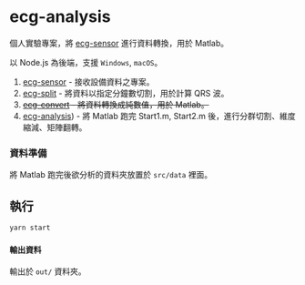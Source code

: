 # ecg-analysis

個人實驗專案，將 [ecg-sensor](https://github.com/explooosion/ecg-sensor) 進行資料轉換，用於 Matlab。

以 Node.js 為後端，支援 `Windows`, `macOS`。

1. [ecg-sensor](https://github.com/explooosion/ecg-sensor) - 接收設備資料之專案。
2. [ecg-split](https://github.com/explooosion/ecg-split) - 將資料以指定分鐘數切割，用於計算 QRS 波。
3. ~~[ecg-convert](https://github.com/explooosion/ecg-convert) - 將資料轉換成純數值，用於 Matlab。~~
4. [ecg-analysis](https://github.com/explooosion/ecg-analysis)) - 將 Matlab 跑完 Start1.m, Start2.m 後，進行分群切割、維度縮減、矩陣翻轉。

### 資料準備

將 Matlab 跑完後欲分析的資料夾放置於 `src/data` 裡面。 


## 執行

```sh
yarn start
```

#### 輸出資料

輸出於 `out/` 資料夾。

